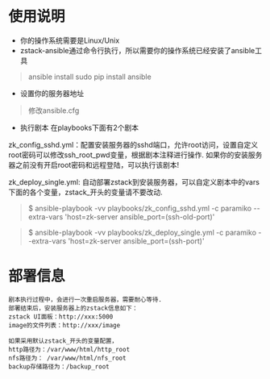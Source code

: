 # 使用说明

- 你的操作系统需要是Linux/Unix
- zstack-ansible通过命令行执行，所以需要你的操作系统已经安装了ansible工具
> ansible install
> sudo pip install ansible

- 设置你的服务器地址
> 修改ansible.cfg

- 执行剧本
在playbooks下面有2个剧本

zk_config_sshd.yml：配置安装服务器的sshd端口，允许root访问，设置自定义root密码可以修改ssh_root_pwd变量，根据剧本注释进行操作. 如果你的安装服务器之前没有开启root密码和远程登陆，可以执行该剧本!

zk_deploy_single.yml: 自动部署zstack到安装服务器，可以自定义剧本中的vars下面的各个变量，zstack_开头的变量请不要改动.


> $ ansible-playbook -vv playbooks/zk_config_sshd.yml -c paramiko --extra-vars 'host=zk-server ansible_port=(ssh-old-port)'

> $ ansible-playbook -vv playbooks/zk_deploy_single.yml -c paramiko  --extra-vars 'host=zk-server ansible_port=(ssh-port)'


# 部署信息
```
剧本执行过程中，会进行一次重启服务器，需要耐心等待.
部署结束后，安装服务器上的zstack信息如下：
zstack UI面板：http://xxx:5000
image的文件列表：http://xxx/image

如果采用默认zstack_开头的变量配置，
http路径为：/var/www/html/http_root
nfs路径为： /var/www/html/nfs_root
backup存储路径为：/backup_root
```
